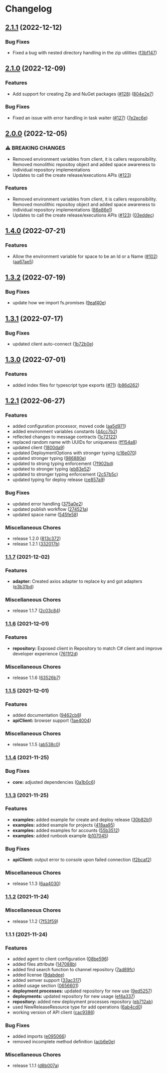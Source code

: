 # Changelog

## [2.1.1](https://github.com/OctopusDeploy/api-client.ts/compare/v2.1.0...v2.1.1) (2022-12-12)


### Bug Fixes

* Fixed a bug with nested directory handling in the zip utilities ([f3bf147](https://github.com/OctopusDeploy/api-client.ts/commit/f3bf14747723ad806133e473abc58315f10660e2))

## [2.1.0](https://github.com/OctopusDeploy/api-client.ts/compare/v2.0.0...v2.1.0) (2022-12-09)


### Features

* Add support for creating Zip and NuGet packages ([#128](https://github.com/OctopusDeploy/api-client.ts/issues/128)) ([804e2e7](https://github.com/OctopusDeploy/api-client.ts/commit/804e2e7fd633a1c5649873460bd22e59ed461ebb))


### Bug Fixes

* Fixed an issue with error handling in task waiter ([#127](https://github.com/OctopusDeploy/api-client.ts/issues/127)) ([7e2ec6e](https://github.com/OctopusDeploy/api-client.ts/commit/7e2ec6eb94153b576cd1e76d01931a4881cdb91b))

## [2.0.0](https://github.com/OctopusDeploy/api-client.ts/compare/v1.4.0...v2.0.0) (2022-12-05)


### ⚠ BREAKING CHANGES

* Removed environment variables from client, it is callers responsibility. Removed monolithic repositoy object and added space awareness to individual repository implementations
* Updates to call the create release/executions APIs ([#123](https://github.com/OctopusDeploy/api-client.ts/issues/123))

### Features

* Removed environment variables from client, it is callers responsibility. Removed monolithic repositoy object and added space awareness to individual repository implementations ([86e86e1](https://github.com/OctopusDeploy/api-client.ts/commit/86e86e19e7c1a44d54b994e497055658c2bf33a1))
* Updates to call the create release/executions APIs ([#123](https://github.com/OctopusDeploy/api-client.ts/issues/123)) ([03eddec](https://github.com/OctopusDeploy/api-client.ts/commit/03eddece5e674c5a16b33765e9e4342d5602bf08))

## [1.4.0](https://github.com/OctopusDeploy/api-client.ts/compare/v1.3.2...v1.4.0) (2022-07-21)


### Features

* Allow the environment variable for space to be an Id or a Name ([#102](https://github.com/OctopusDeploy/api-client.ts/issues/102)) ([aa67ae5](https://github.com/OctopusDeploy/api-client.ts/commit/aa67ae5eb52de611e8f7e4b5d5e2707ee11ef407))

## [1.3.2](https://github.com/OctopusDeploy/api-client.ts/compare/v1.3.1...v1.3.2) (2022-07-19)


### Bug Fixes

* update how we import fs.promises ([9eaf40e](https://github.com/OctopusDeploy/api-client.ts/commit/9eaf40ed8e0ce1fb67904c750ee07d6588ea7c66))

## [1.3.1](https://github.com/OctopusDeploy/api-client.ts/compare/v1.3.0...v1.3.1) (2022-07-17)


### Bug Fixes

* updated client auto-connect ([1b72b0e](https://github.com/OctopusDeploy/api-client.ts/commit/1b72b0e57cebf92b24b72ecc03f59d077482ff8c))

## [1.3.0](https://github.com/OctopusDeploy/api-client.ts/compare/v1.2.1...v1.3.0) (2022-07-01)


### Features

* added index files for typescript type exports ([#71](https://github.com/OctopusDeploy/api-client.ts/issues/71)) ([b86d262](https://github.com/OctopusDeploy/api-client.ts/commit/b86d262510e74701a7eb130a660f353252eb4938))

## [1.2.1](https://github.com/OctopusDeploy/api-client.ts/compare/v1.1.7...v1.2.1) (2022-06-27)


### Features

* added configuration processor, moved code ([aa5d971](https://github.com/OctopusDeploy/api-client.ts/commit/aa5d97195a9c88830ec2c68aed9cc93a4666f363))
* added environment variables constants ([44cc7b2](https://github.com/OctopusDeploy/api-client.ts/commit/44cc7b2748111f529605010303dd0e4beb23fb61))
* reflected changes to message contracts ([1c72122](https://github.com/OctopusDeploy/api-client.ts/commit/1c72122ec3002d2a2a90fd4e65dd587dcc60d74c))
* replaced random name with UUIDs for uniqueness ([ff154a8](https://github.com/OctopusDeploy/api-client.ts/commit/ff154a88c33a4d80150f0aae11988e9d4cc771c3))
* updated client ([1800da9](https://github.com/OctopusDeploy/api-client.ts/commit/1800da9dc39ab24006ec7d04e0368217fbc7a1ca))
* updated DeploymentOptions with stronger typing ([c16e070](https://github.com/OctopusDeploy/api-client.ts/commit/c16e0701a1c184520f21e91143d6857b577f755a))
* updated stronger typing ([986880e](https://github.com/OctopusDeploy/api-client.ts/commit/986880ecf0d678f6914c29f3a6722d160467e558))
* updated to strong typing enforcement ([7f902bd](https://github.com/OctopusDeploy/api-client.ts/commit/7f902bdf61f16445963f8033d85a4a0e977ce42f))
* updated to stronger typing ([eb83e52](https://github.com/OctopusDeploy/api-client.ts/commit/eb83e5285955dacac371837d8aa04638ecfa9d74))
* updated to stronger typing enforcement ([2c57b5c](https://github.com/OctopusDeploy/api-client.ts/commit/2c57b5cfbeb2c1dbf4eaee189a17f2ae977b9712))
* updated typing for deploy release ([ce857a9](https://github.com/OctopusDeploy/api-client.ts/commit/ce857a9ed2241196fff701b0f56ac53b61f7f249))


### Bug Fixes

* updated error handling ([375a0e2](https://github.com/OctopusDeploy/api-client.ts/commit/375a0e296328caf563d1491e0ab1f45dc7c90f41))
* updated publish workflow ([274521a](https://github.com/OctopusDeploy/api-client.ts/commit/274521a4ef2fb9582327a0ce7ee026248c6c386a))
* updated space name ([545fe58](https://github.com/OctopusDeploy/api-client.ts/commit/545fe58b89390701e90fc90f404be3c980b505e8))


### Miscellaneous Chores

* release 1.2.0 ([813c372](https://github.com/OctopusDeploy/api-client.ts/commit/813c3726e2dc846533b73d9731cfcf0782fc9773))
* release 1.2.1 ([332017b](https://github.com/OctopusDeploy/api-client.ts/commit/332017bc73798669562b4faafcee388269784666))

### [1.1.7](https://www.github.com/OctopusDeploy/api-client.ts/compare/v1.1.6...v1.1.7) (2021-12-02)


### Features

* **adapter:** Created axios adapter to replace ky and  got adapters ([e3b31bd](https://www.github.com/OctopusDeploy/api-client.ts/commit/e3b31bdbd97f8eee29c63fde078f59127ff8e30c))


### Miscellaneous Chores

* release 1.1.7 ([2c03c84](https://www.github.com/OctopusDeploy/api-client.ts/commit/2c03c844fb8d23dcadd116a6b9f8cb4d3cffbb2b))

### [1.1.6](https://www.github.com/OctopusDeploy/api-client.ts/compare/v1.1.5...v1.1.6) (2021-12-01)


### Features

* **repository:** Exposed client in Repository to match C# client and improve developer experience ([7611f2d](https://www.github.com/OctopusDeploy/api-client.ts/commit/7611f2db88becacb93039b4089a9b8e65074bc69))


### Miscellaneous Chores

* release 1.1.6 ([63526b7](https://www.github.com/OctopusDeploy/api-client.ts/commit/63526b79a537e8be40ad2c57f981925f7e74977e))

### [1.1.5](https://www.github.com/OctopusDeploy/api-client.ts/compare/v1.1.4...v1.1.5) (2021-12-01)


### Features

* added documentation ([9462cb8](https://www.github.com/OctopusDeploy/api-client.ts/commit/9462cb88f3fcef60454e928a6d5cbf7d0f6eb388))
* **apiClient:** browser support ([1ae4004](https://www.github.com/OctopusDeploy/api-client.ts/commit/1ae40049df16062228e5e86e20f2dfaeb8f7cb0f))


### Miscellaneous Chores

* release 1.1.5 ([ab538c0](https://www.github.com/OctopusDeploy/api-client.ts/commit/ab538c06dd54d7ab2a8500f22668f7141b60065f))

### [1.1.4](https://www.github.com/OctopusDeploy/api-client.ts/compare/v1.1.3...v1.1.4) (2021-11-25)


### Bug Fixes

* **core:** adjusted dependencies ([0a1b0c6](https://www.github.com/OctopusDeploy/api-client.ts/commit/0a1b0c663354b34db6521f2d8932c3b628cd2777))

### [1.1.3](https://www.github.com/OctopusDeploy/api-client.ts/compare/v1.1.2...v1.1.3) (2021-11-25)


### Features

* **examples:** added example for create and deploy release ([30b82b1](https://www.github.com/OctopusDeploy/api-client.ts/commit/30b82b15ad876b2e0b683f9098c1d231ff8bca1e))
* **examples:** added example for projects ([418aa95](https://www.github.com/OctopusDeploy/api-client.ts/commit/418aa95672cbb2b01242300a4a2309c0edc4f62c))
* **examples:** added examples for accounts ([55b3512](https://www.github.com/OctopusDeploy/api-client.ts/commit/55b351248a4070ae025d92c3b3fc4799f74abd4a))
* **examples:** added runbook example ([b107045](https://www.github.com/OctopusDeploy/api-client.ts/commit/b1070450af5fd5c9aefbec00e09480782fe4c85e))


### Bug Fixes

* **apiClient:** output error to console upon failed connection ([f2bcaf2](https://www.github.com/OctopusDeploy/api-client.ts/commit/f2bcaf2c007960d86451da7e59b0de9663e0c6ea))


### Miscellaneous Chores

* release 1.1.3 ([6aa4030](https://www.github.com/OctopusDeploy/api-client.ts/commit/6aa4030450a5b4b71490ee4f40ec561a339b14f0))

### [1.1.2](https://www.github.com/OctopusDeploy/api-client.ts/compare/v1.1.1...v1.1.2) (2021-11-24)


### Miscellaneous Chores

* release 1.1.2 ([7f53f59](https://www.github.com/OctopusDeploy/api-client.ts/commit/7f53f59380c145d941763929837cfd545b8a3d6e))

### 1.1.1 (2021-11-24)


### Features

* added agent to client configuration ([08be596](https://www.github.com/OctopusDeploy/api-client.ts/commit/08be59670e1a4e549a9990088975ad9950e0b64d))
* added files attribute ([147088b](https://www.github.com/OctopusDeploy/api-client.ts/commit/147088b9018d50b2969f34a4e9394534af46294d))
* added find search function to channel repository ([7ad89fc](https://www.github.com/OctopusDeploy/api-client.ts/commit/7ad89fcddc1ce729cd23d19cd67a0dd31997ac68))
* added license ([9dabdee](https://www.github.com/OctopusDeploy/api-client.ts/commit/9dabdee1e8aba6f3a379d6fa6fe574ca25d1f5ef))
* added semver support ([33ac317](https://www.github.com/OctopusDeploy/api-client.ts/commit/33ac317ae151c798ea6b01697ff8c36e682d0011))
* added usage section ([0656601](https://www.github.com/OctopusDeploy/api-client.ts/commit/0656601d7670dedcf4d2515b1514bd0ee8a90e26))
* **deployment processes:** updated repository for new use ([9ed5257](https://www.github.com/OctopusDeploy/api-client.ts/commit/9ed525758468f4fca233752ee9ffa9dc2366f6ee))
* **deployments:** updated repository for new usage ([ef4a337](https://www.github.com/OctopusDeploy/api-client.ts/commit/ef4a3379b93f2e1d4ad52f67242a94cd3e2c1324))
* **repository:** added new deployment processes repository ([eb712ab](https://www.github.com/OctopusDeploy/api-client.ts/commit/eb712ab07d1de9c8ddb86e748d99a81596cf8100))
* used NewReleaseResource type for add operations ([6ab4cd0](https://www.github.com/OctopusDeploy/api-client.ts/commit/6ab4cd0db82b2d5b2f8234d86df789c4cbe0388d))
* working version of API client ([cac9386](https://www.github.com/OctopusDeploy/api-client.ts/commit/cac93860e919b97d7fd8b6b6352168c5c581dcc7))


### Bug Fixes

* added imports ([e095066](https://www.github.com/OctopusDeploy/api-client.ts/commit/e095066861f8320d1550b400dd76002da408d881))
* removed incomplete method definition ([acb6e0e](https://www.github.com/OctopusDeploy/api-client.ts/commit/acb6e0e7f063b60b494bff43d43f6bea306c5843))


### Miscellaneous Chores

* release 1.1.1 ([d8b007a](https://www.github.com/OctopusDeploy/api-client.ts/commit/d8b007a7ad94efdcf0e0d51edaf61cb311f0362d))
